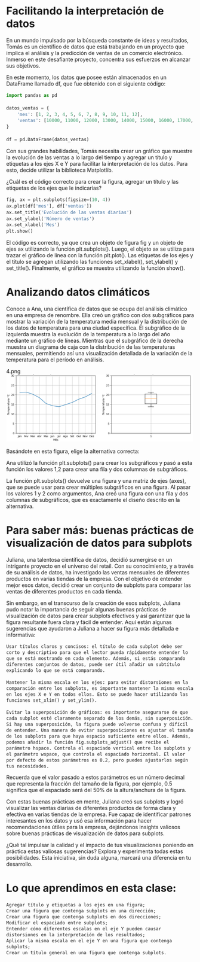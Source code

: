 #  Facilitando la interpretación de datos

 En un mundo impulsado por la búsqueda constante de ideas y resultados, Tomás es un científico de datos que está trabajando en un proyecto que implica el análisis y la predicción de ventas de un comercio electrónico. Inmerso en este desafiante proyecto, concentra sus esfuerzos en alcanzar sus objetivos.

En este momento, los datos que posee están almacenados en un DataFrame llamado df, que fue obtenido con el siguiente código:
```python
import pandas as pd

datos_ventas = {
    'mes': [1, 2, 3, 4, 5, 6, 7, 8, 9, 10, 11, 12],
    'ventas': [10000, 11000, 12000, 13000, 14000, 15000, 16000, 17000, 18000, 19000, 20000, 21000]
}

df = pd.DataFrame(datos_ventas)
```
Con sus grandes habilidades, Tomás necesita crear un gráfico que muestre la evolución de las ventas a lo largo del tiempo y agregar un título y etiquetas a los ejes X e Y para facilitar la interpretación de los datos. Para esto, decide utilizar la biblioteca Matplotlib.

¿Cuál es el código correcto para crear la figura, agregar un título y las etiquetas de los ejes que le indicarías?
```python
fig, ax = plt.subplots(figsize=(10, 4))
ax.plot(df['mes'], df['ventas'])
ax.set_title('Evolución de las ventas diarias')
ax.set_ylabel('Número de ventas')
ax.set_xlabel('Mes')
plt.show()
```
El código es correcto, ya que crea un objeto de figura fig y un objeto de ejes ax utilizando la función plt.subplots(). Luego, el objeto ax se utiliza para trazar el gráfico de línea con la función plt.plot(). Las etiquetas de los ejes y el título se agregan utilizando las funciones set_xlabel(), set_ylabel() y set_title(). Finalmente, el gráfico se muestra utilizando la función show().

# Analizando datos climáticos

Conoce a Ana, una científica de datos que se ocupa del análisis climático en una empresa de renombre. Ella creó un gráfico con dos subgráficos para mostrar la variación de la temperatura media mensual y la distribución de los datos de temperatura para una ciudad específica. El subgráfico de la izquierda muestra la evolución de la temperatura a lo largo del año mediante un gráfico de líneas. Mientras que el subgráfico de la derecha muestra un diagrama de caja con la distribución de las temperaturas mensuales, permitiendo así una visualización detallada de la variación de la temperatura para el período en análisis.

4.png![alt text](imagen3.png)

Basándote en esta figura, elige la alternativa correcta:

Ana utilizó la función plt.subplots() para crear los subgráficos y pasó a esta función los valores 1,2 para crear una fila y dos columnas de subgráficos.

La función plt.subplots() devuelve una figura y una matriz de ejes (axes), que se puede usar para crear múltiples subgráficos en una figura. Al pasar los valores 1 y 2 como argumentos, Ana creó una figura con una fila y dos columnas de subgráficos, que es exactamente el diseño descrito en la alternativa.

# Para saber más: buenas prácticas de visualización de datos para subplots



Juliana, una talentosa científica de datos, decidió sumergirse en un intrigante proyecto en el universo del retail. Con su conocimiento, y a través de su análisis de datos, ha investigado las ventas mensuales de diferentes productos en varias tiendas de la empresa. Con el objetivo de entender mejor esos datos, decidió crear un conjunto de subplots para comparar las ventas de diferentes productos en cada tienda.

Sin embargo, en el transcurso de la creación de esos subplots, Juliana pudo notar la importancia de seguir algunas buenas prácticas de visualización de datos para crear subplots efectivos y así garantizar que la figura resultante fuera clara y fácil de entender. Aquí están algunas sugerencias que ayudaron a Juliana a hacer su figura más detallada e informativa:

    Usar títulos claros y concisos: el título de cada subplot debe ser corto y descriptivo para que el lector pueda rápidamente entender lo que se está mostrando en cada elemento. Además, si estás comparando diferentes conjuntos de datos, puede ser útil añadir un subtítulo explicando lo que se está comparando.

    Mantener la misma escala en los ejes: para evitar distorsiones en la comparación entre los subplots, es importante mantener la misma escala en los ejes X e Y en todos ellos. Esto se puede hacer utilizando las funciones set_xlim() y set_ylim().

    Evitar la superposición de gráficos: es importante asegurarse de que cada subplot esté claramente separado de los demás, sin superposición. Si hay una superposición, la figura puede volverse confusa y difícil de entender. Una manera de evitar superposiciones es ajustar el tamaño de los subplots para que haya espacio suficiente entre ellos. Además, podemos añadir la función fig.subplots_adjust() que recibe el parámetro hspace. Controla el espaciado vertical entre los subplots y el parámetro wspace, que controla el espaciado horizontal. El valor por defecto de estos parámetros es 0.2, pero puedes ajustarlos según tus necesidades.

Recuerda que el valor pasado a estos parámetros es un número decimal que representa la fracción del tamaño de la figura, por ejemplo, 0.5 significa que el espaciado será del 50% de la altura/anchura de la figura.

Con estas buenas prácticas en mente, Juliana creó sus subplots y logró visualizar las ventas diarias de diferentes productos de forma clara y efectiva en varias tiendas de la empresa. Fue capaz de identificar patrones interesantes en los datos y usó esa información para hacer recomendaciones útiles para la empresa, dejándonos insights valiosos sobre buenas prácticas de visualización de datos para subplots.

¿Qué tal impulsar la calidad y el impacto de tus visualizaciones poniendo en práctica estas valiosas sugerencias? Explora y experimenta todas estas posibilidades. Esta iniciativa, sin duda alguna, marcará una diferencia en tu desarrollo.

# Lo que aprendimos en esta clase:

    Agregar título y etiquetas a los ejes en una figura;
    Crear una figura que contenga subplots en una dirección;
    Crear una figura que contenga subplots en dos direcciones;
    Modificar el espaciado entre subplots;
    Entender cómo diferentes escalas en el eje Y pueden causar distorsiones en la interpretación de los resultados;
    Aplicar la misma escala en el eje Y en una figura que contenga subplots;
    Crear un título general en una figura que contenga subplots.


